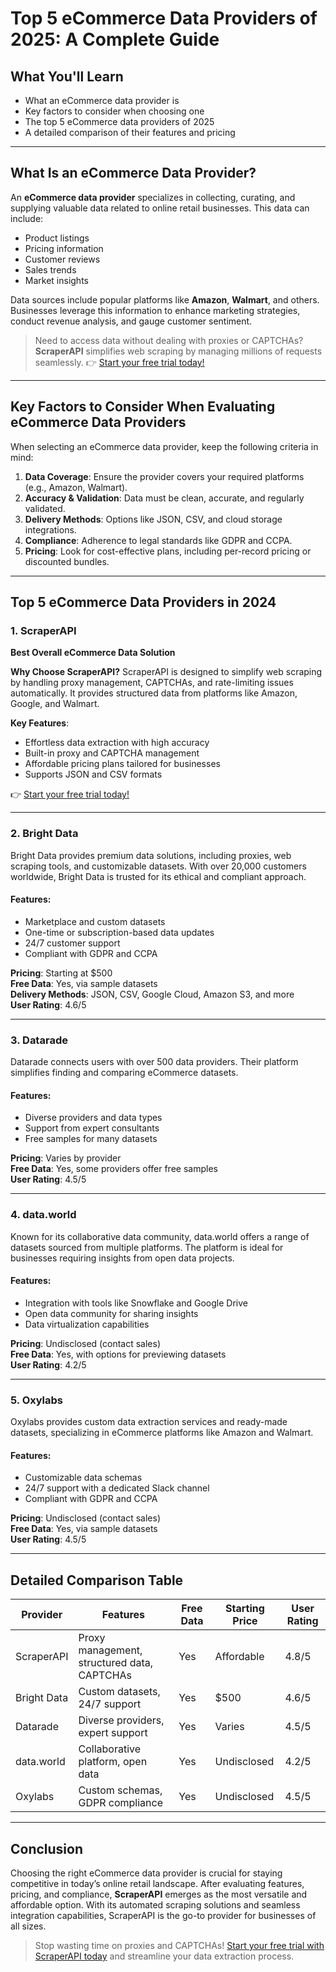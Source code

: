 # Top 5 eCommerce Data Providers of 2025: A Complete Guide

## What You'll Learn
- What an eCommerce data provider is
- Key factors to consider when choosing one
- The top 5 eCommerce data providers of 2025
- A detailed comparison of their features and pricing

---

## What Is an eCommerce Data Provider?

An **eCommerce data provider** specializes in collecting, curating, and supplying valuable data related to online retail businesses. This data can include:

- Product listings
- Pricing information
- Customer reviews
- Sales trends
- Market insights

Data sources include popular platforms like **Amazon**, **Walmart**, and others. Businesses leverage this information to enhance marketing strategies, conduct revenue analysis, and gauge customer sentiment.

> Need to access data without dealing with proxies or CAPTCHAs? **ScraperAPI** simplifies web scraping by managing millions of requests seamlessly. 👉 [Start your free trial today!](https://bit.ly/Scraperapi)

---

## Key Factors to Consider When Evaluating eCommerce Data Providers

When selecting an eCommerce data provider, keep the following criteria in mind:

1. **Data Coverage**: Ensure the provider covers your required platforms (e.g., Amazon, Walmart).
2. **Accuracy & Validation**: Data must be clean, accurate, and regularly validated.
3. **Delivery Methods**: Options like JSON, CSV, and cloud storage integrations.
4. **Compliance**: Adherence to legal standards like GDPR and CCPA.
5. **Pricing**: Look for cost-effective plans, including per-record pricing or discounted bundles.

---

## Top 5 eCommerce Data Providers in 2024

### 1. **ScraperAPI**
**Best Overall eCommerce Data Solution**

**Why Choose ScraperAPI?**
ScraperAPI is designed to simplify web scraping by handling proxy management, CAPTCHAs, and rate-limiting issues automatically. It provides structured data from platforms like Amazon, Google, and Walmart.

**Key Features**:
- Effortless data extraction with high accuracy
- Built-in proxy and CAPTCHA management
- Affordable pricing plans tailored for businesses
- Supports JSON and CSV formats

👉 [Start your free trial today!](https://bit.ly/Scraperapi)

---

### 2. **Bright Data**
Bright Data provides premium data solutions, including proxies, web scraping tools, and customizable datasets. With over 20,000 customers worldwide, Bright Data is trusted for its ethical and compliant approach.

#### Features:
- Marketplace and custom datasets
- One-time or subscription-based data updates
- 24/7 customer support
- Compliant with GDPR and CCPA

**Pricing**: Starting at $500  
**Free Data**: Yes, via sample datasets  
**Delivery Methods**: JSON, CSV, Google Cloud, Amazon S3, and more  
**User Rating**: 4.6/5  

---

### 3. **Datarade**
Datarade connects users with over 500 data providers. Their platform simplifies finding and comparing eCommerce datasets.

#### Features:
- Diverse providers and data types
- Support from expert consultants
- Free samples for many datasets

**Pricing**: Varies by provider  
**Free Data**: Yes, some providers offer free samples  
**User Rating**: 4.5/5  

---

### 4. **data.world**
Known for its collaborative data community, data.world offers a range of datasets sourced from multiple platforms. The platform is ideal for businesses requiring insights from open data projects.

#### Features:
- Integration with tools like Snowflake and Google Drive
- Open data community for sharing insights
- Data virtualization capabilities

**Pricing**: Undisclosed (contact sales)  
**Free Data**: Yes, with options for previewing datasets  
**User Rating**: 4.2/5  

---

### 5. **Oxylabs**
Oxylabs provides custom data extraction services and ready-made datasets, specializing in eCommerce platforms like Amazon and Walmart.

#### Features:
- Customizable data schemas
- 24/7 support with a dedicated Slack channel
- Compliant with GDPR and CCPA

**Pricing**: Undisclosed (contact sales)  
**Free Data**: Yes, via sample datasets  
**User Rating**: 4.5/5  

---

## Detailed Comparison Table

| Provider       | Features                                   | Free Data | Starting Price | User Rating |
|----------------|-------------------------------------------|-----------|----------------|-------------|
| ScraperAPI     | Proxy management, structured data, CAPTCHAs | Yes       | Affordable     | 4.8/5       |
| Bright Data    | Custom datasets, 24/7 support              | Yes       | $500           | 4.6/5       |
| Datarade       | Diverse providers, expert support          | Yes       | Varies         | 4.5/5       |
| data.world     | Collaborative platform, open data          | Yes       | Undisclosed    | 4.2/5       |
| Oxylabs        | Custom schemas, GDPR compliance            | Yes       | Undisclosed    | 4.5/5       |

---

## Conclusion

Choosing the right eCommerce data provider is crucial for staying competitive in today’s online retail landscape. After evaluating features, pricing, and compliance, **ScraperAPI** emerges as the most versatile and affordable option. With its automated scraping solutions and seamless integration capabilities, ScraperAPI is the go-to provider for businesses of all sizes.

> Stop wasting time on proxies and CAPTCHAs! [Start your free trial with ScraperAPI today](https://bit.ly/Scraperapi) and streamline your data extraction process.
